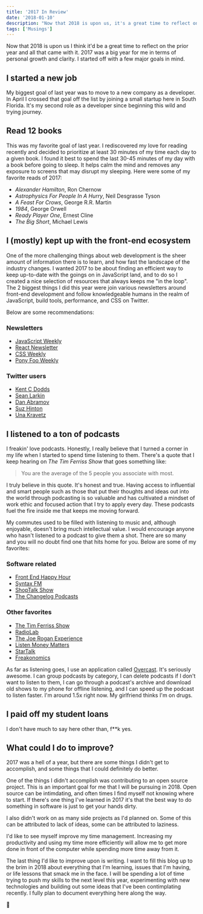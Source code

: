 ```yaml
---
title: '2017 In Review'
date: '2018-01-10'
description: "Now that 2018 is upon us, it's a great time to reflect on 2017."
tags: ['Musings']
---
```


Now that 2018 is upon us I think it'd be a great time to reflect on the prior
year and all that came with it. 2017 was a big year for me in terms of personal
growth and clarity. I started off with a few major goals in mind.

## I started a new job

My biggest goal of last year was to move to a new company as a developer. In
April I crossed that goal off the list by joining a small startup here in South
Florida. It's my second role as a developer since beginning this wild and trying
journey.

## Read 12 books

This was my favorite goal of last year. I rediscovered my love for reading
recently and decided to prioritize at least 30 minutes of my time each day to a
given book. I found it best to spend the last 30-45 minutes of my day with a
book before going to sleep. It helps calm the mind and removes any exposure to
screens that may disrupt my sleeping. Here were some of my favorite reads of
2017:

- _Alexander Hamilton_, Ron Chernow
- _Astrophysics For People In A Hurry_, Neil Desgrasse Tyson
- _A Feast For Crows_, George R.R. Martin
- _1984_, George Orwell
- _Ready Player One_, Ernest Cline
- _The Big Short_, Michael Lewis

## I (mostly) kept up with the front-end ecosystem

One of the more challenging things about web development is the sheer amount of
information there is to learn, and how fast the landscape of the industry
changes. I wanted 2017 to be about finding an efficient way to keep up-to-date
with the goings on in JavaScript land, and to do so I created a nice selection
of resources that always keeps me "in the loop". The 2 biggest things I did this
year were join various newsletters around front-end development and follow
knowledgeable humans in the realm of JavaScript, build tools, performance, and
CSS on Twitter.

Below are some recommendations:

### Newsletters

- [JavaScript Weekly](http://javascriptweekly.com/)
- [React Newsletter](http://reactjsnewsletter.com/)
- [CSS Weekly](http://css-weekly.com/)
- [Pony Foo Weekly](https://ponyfoo.com/weekly)

### Twitter users

- [Kent C Dodds](https://twitter.com/kentcdodds)
- [Sean Larkin](https://twitter.com/TheLarkInn)
- [Dan Abramov](https://twitter.com/dan_abramov)
- [Suz Hinton](https://twitter.com/noopkat)
- [Una Kravetz](https://twitter.com/Una)

## I listened to a ton of podcasts

I freakin' love podcasts. Honestly, I really believe that I turned a corner in
my life when I started to spend time listening to them. There's a quote that I
keep hearing on _The Tim Ferriss Show_ that goes something like:

> You are the average of the 5 people you associate with most.

I truly believe in this quote. It's honest and true. Having access to
influential and smart people such as those that put their thoughts and ideas out
into the world through podcasting is so valuable and has cultivated a mindset of
work ethic and focused action that I try to apply every day. These podcasts fuel
the fire inside me that keeps me moving forward.

My commutes used to be filled with listening to music and, although enjoyable,
doesn't bring much intellectual value. I would encourage anyone who hasn't
listened to a podcast to give them a shot. There are so many and you will no
doubt find one that hits home for you. Below are some of my favorites:

### Software related

- [Front End Happy Hour](http://frontendhappyhour.com/)
- [Syntax FM](https://syntax.fm/)
- [ShopTalk Show](http://shoptalkshow.com/)
- [The Changelog Podcasts](https://changelog.com/)

### Other favorites

- [The Tim Ferriss Show](https://tim.blog/podcast/)
- [RadioLab](http://www.radiolab.org/)
- [The Joe Rogan Experience](http://podcasts.joerogan.net/)
- [Listen Money Matters](https://www.listenmoneymatters.com/show/)
- [StarTalk](https://www.startalkradio.net/category/startalk-radio/)
- [Freakonomics](http://freakonomics.com/)

As far as listening goes, I use an application called [Overcast](overcast.fm).
It's seriously awesome. I can group podcasts by category, I can delete podcasts
if I don't want to listen to them, I can go through a podcast's archive and
download old shows to my phone for offline listening, and I can speed up the
podcast to listen faster. I'm around 1.5x right now. My girlfriend thinks I'm on
drugs.

## I paid off my student loans

I don't have much to say here other than, f\*\*k yes.

## What could I do to improve?

2017 was a hell of a year, but there are some things I didn't get to accomplish,
and some things that I could definitely do better.

One of the things I didn't accomplish was contributing to an open source
project. This is an important goal for me that I will be pursuing in 2018. Open
source can be intimdating, and often times I find myself not knowing where to
start. If there's one thing I've learned in 2017 it's that the best way to do
something in software is just to get your hands dirty.

I also didn't work on as many side projects as I'd planned on. Some of this can
be attributed to lack of ideas, some can be attributed to laziness.

I'd like to see myself improve my time management. Increasing my productivity
and using my time more efficiently will allow me to get more done in front of
the computer while spending more time away from it.

The last thing I'd like to improve upon is writing. I want to fill this blog up
to the brim in 2018 about everything that I'm learning, issues that I'm having,
or life lessons that smack me in the face. I will be spending a lot of time
trying to push my skills to the next level this year, experimenting with new
technologies and building out some ideas that I've been contimplating recently.
I fully plan to document everything here along the way.

👾
